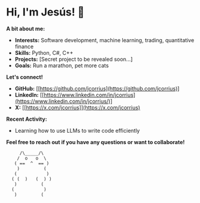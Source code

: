 # Hi, I'm Jesús! 👋

**A bit about me:**

* **Interests:** Software development, machine learning, trading, quantitative finance
* **Skills:** Python, C#, C++
* **Projects:** [Secret project to be revealed soon...]
* **Goals:** Run a marathon, pet more cats

**Let's connect!**
* **GitHub:** [[https://github.com/jcorrius](https://github.com/jcorrius)]
* **LinkedIn:** [[https://www.linkedin.com/in/jcorrius](https://www.linkedin.com/in/jcorrius/)]
* **X:** [[https://x.com/jcorrius]](https://x.com/jcorrius)

**Recent Activity:**
* Learning how to use LLMs to write code efficiently

**Feel free to reach out if you have any questions or want to collaborate!**

```
     /\_____/\
    /  o   o  \
   ( ==  ^  == )
    )         ( 
   (           )
  ( (  )   (  ) )
   )         ( 
  (           )
   )         (
